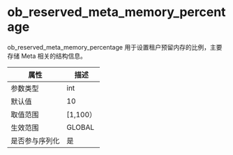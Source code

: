 ob_reserved_meta_memory_percentage 
=======================================================

ob_reserved_meta_memory_percentage 用于设置租户预留内存的比例，主要存储 Meta 相关的结构信息。


| **属性**  |  **描述**  |
|---------|----------|
| 参数类型    | int      |
| 默认值     | 10       |
| 取值范围    | \[1,100） |
| 生效范围    | GLOBAL   |
| 是否参与序列化 | 是        |


